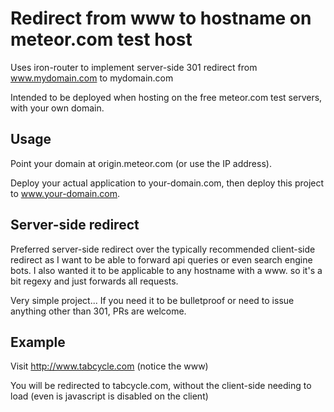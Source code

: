 # Redirect from www to hostname on meteor.com test host

Uses iron-router to implement server-side 301 redirect from www.mydomain.com to mydomain.com

Intended to be deployed when hosting on the free meteor.com test servers, with your own domain.

## Usage

Point your domain at origin.meteor.com (or use the IP address).

Deploy your actual application to your-domain.com, then deploy this project to www.your-domain.com.

## Server-side redirect

Preferred server-side redirect over the typically recommended client-side redirect as I want to be able to forward api queries or even search engine bots. I also wanted it to be applicable to any hostname with a www. so it's a bit regexy and just forwards all requests.

Very simple project... If you need it to be bulletproof or need to issue anything other than 301, PRs are welcome.

## Example

Visit http://www.tabcycle.com (notice the www)

You will be redirected to tabcycle.com, without the client-side needing to load (even is javascript is disabled on the client)
